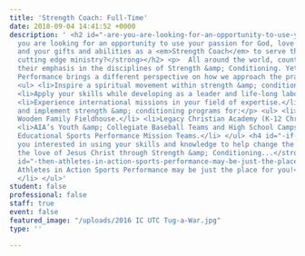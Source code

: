 ```yaml
---
title: 'Strength Coach: Full-Time'
date: 2018-09-04 14:41:52 +0000
description: ' <h2 id="-are-you-are-looking-for-an-opportunity-to-use-your-passion-for-god-love-of-sports-and-your-gifts-and-abilities-as-a-_strength-coach_-to-serve-the-lord-in-a-cutting-edge-ministry-"><strong>Are
  you are looking for an opportunity to use your passion for God, love of sports,
  and your gifts and abilities as a <em>Strength Coach</em> to serve the Lord in a
  cutting edge ministry?</strong></h2> <p>  All around the world, countries are increasing
  their emphasis in the disciplines of Strength &amp; Conditioning. Yet AIA Sports
  Performance brings a different perspective on how we approach the practice and profession.</p>
  <ul> <li>Inspire a spiritual movement within strength &amp; conditioning professionals.</li>
  <li>Apply your skills while developing as a leader and life-long laborer for Christ.</li>
  <li>Experience international missions in your field of expertise.</li> <li><p>Design
  and implement strength &amp; conditioning programs for:</p> <ul> <li>Future John
  Wooden Family Fieldhouse.</li> <li>Legacy Christian Academy (K-12 Christian School).</li>
  <li>AIA’s Youth &amp; Collegiate Baseball Teams and High School Camps.</li> <li>AIA’s
  Educational Sports Performance Mission Teams.</li> </ul> <h4 id="-if-you-interested-in-using-your-skills-and-knowledge-to-help-change-the-world-by-sharing-the-love-of-jesus-christ-through-strength-conditioning-"><strong>If
  you interested in using your skills and knowledge to help change the world by sharing
  the love of Jesus Christ through Strength &amp; Conditioning...</strong></h4> <h4
  id="-then-athletes-in-action-sports-performance-may-be-just-the-place-for-you-"><strong>Then,
  Athletes in Action Sports Performance may be just the place for you!</strong></h4>
  </li> </ul>'
student: false
professional: false
staff: true
event: false
featured_image: "/uploads/2016 IC UTC Tug-a-War.jpg"
type: ''

---
```

